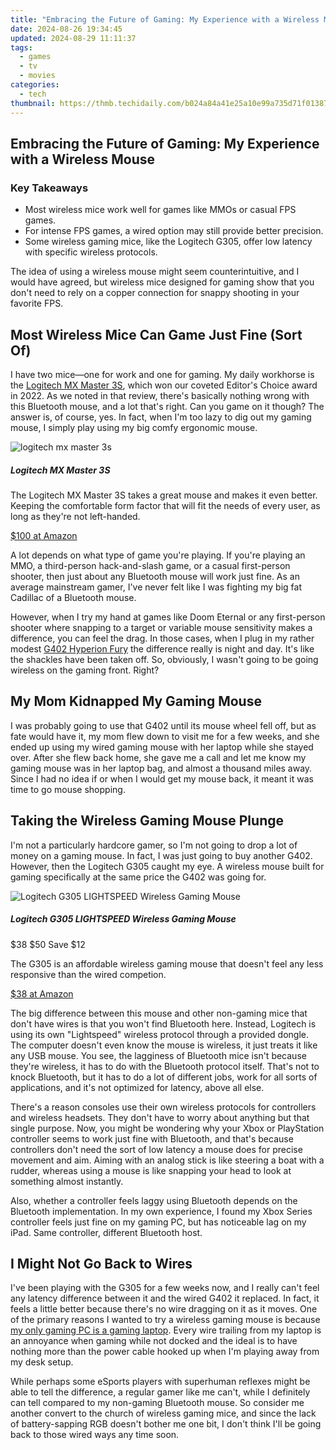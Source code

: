 ```yaml
---
title: "Embracing the Future of Gaming: My Experience with a Wireless Mouse"
date: 2024-08-26 19:34:45
updated: 2024-08-29 11:11:37
tags:
  - games
  - tv
  - movies
categories:
  - tech
thumbnail: https://thmb.techidaily.com/b024a84a41e25a10e99a735d71f0138708aa747c63be7c3be4720f86eba5080f.jpg
---
```


## Embracing the Future of Gaming: My Experience with a Wireless Mouse

### Key Takeaways

* Most wireless mice work well for games like MMOs or casual FPS games.
* For intense FPS games, a wired option may still provide better precision.
* Some wireless gaming mice, like the Logitech G305, offer low latency with specific wireless protocols.

 The idea of using a wireless mouse might seem counterintuitive, and I would have agreed, but wireless mice designed for gaming show that you don't need to rely on a copper connection for snappy shooting in your favorite FPS.

##  Most Wireless Mice Can Game Just Fine (Sort Of)

 I have two mice—one for work and one for gaming. My daily workhorse is the [Logitech MX Master 3S](https://iphone-unlock.techidaily.com/in-2024-7-ways-to-lock-apps-on-iphone-12-pro-and-ipad-securely-drfone-by-drfone-ios/), which won our coveted Editor's Choice award in 2022\. As we noted in that review, there's basically nothing wrong with this Bluetooth mouse, and a lot that's right. Can you game on it though? The answer is, of course, yes. In fact, when I'm too lazy to dig out my gaming mouse, I simply play using my big comfy ergonomic mouse.

![logitech mx master 3s](https://static1.howtogeekimages.com/wordpress/wp-content/uploads/2023/11/logitech-mx-master-3s.png) 

#####  Logitech MX Master 3S

The Logitech MX Master 3S takes a great mouse and makes it even better. Keeping the comfortable form factor that will fit the needs of every user, as long as they're not left-handed.

[$100 at Amazon](https://amazon.com/dp/B09HM94VDS?tag=hotoge-20&ascsubtag=UUhtgUeUpU2003223&asc%5Frefurl=https%3A%2F%2Fwww.howtogeek.com%2Fi-switched-to-a-wireless-gaming-mouseand-its-fine%2F&asc%5Fcampaign=Evergreen) 

 A lot depends on what type of game you're playing. If you're playing an MMO, a third-person hack-and-slash game, or a casual first-person shooter, then just about any Bluetooth mouse will work just fine. As an average mainstream gamer, I've never felt like I was fighting my big fat Cadillac of a Bluetooth mouse.

 However, when I try my hand at games like Doom Eternal or any first-person shooter where snapping to a target or variable mouse sensitivity makes a difference, you can feel the drag. In those cases, when I plug in my rather modest [G402 Hyperion Fury](https://www.amazon.com/Logitech-G402-Hyperion-Gaming-Mouse/dp/B00LFBEOUA/?tag=hotoge-20&ascsubtag=UUhtgUeUpU2003223&asc%5Frefurl=https%3A%2F%2Fwww.howtogeek.com%2Fi-switched-to-a-wireless-gaming-mouseand-its-fine%2F&asc%5Fcampaign=Evergreen) the difference really is night and day. It's like the shackles have been taken off. So, obviously, I wasn't going to be going wireless on the gaming front. Right?

##  My Mom Kidnapped My Gaming Mouse

 I was probably going to use that G402 until its mouse wheel fell off, but as fate would have it, my mom flew down to visit me for a few weeks, and she ended up using my wired gaming mouse with her laptop while she stayed over. After she flew back home, she gave me a call and let me know my gaming mouse was in her laptop bag, and almost a thousand miles away. Since I had no idea if or when I would get my mouse back, it meant it was time to go mouse shopping.

##  Taking the Wireless Gaming Mouse Plunge

 I'm not a particularly hardcore gamer, so I'm not going to drop a lot of money on a gaming mouse. In fact, I was just going to buy another G402\. However, then the Logitech G305 caught my eye. A wireless mouse built for gaming specifically at the same price the G402 was going for.

![Logitech G305 LIGHTSPEED Wireless Gaming Mouse](https://static1.howtogeekimages.com/wordpress/wp-content/uploads/2024/05/logitech-g305-lightspeed-wireless-gaming-mouse.png) 

#####  Logitech G305 LIGHTSPEED Wireless Gaming Mouse

$38 $50 Save $12 

The G305 is an affordable wireless gaming mouse that doesn't feel any less responsive than the wired competion.

[$38 at Amazon](https://www.amazon.com/Logitech-LIGHTSPEED-Wireless-Gaming-Mouse/dp/B07CMS5Q6P/?tag=hotoge-20&ascsubtag=UUhtgUeUpU2003223&asc%5Frefurl=https%3A%2F%2Fwww.howtogeek.com%2Fi-switched-to-a-wireless-gaming-mouseand-its-fine%2F&asc%5Fcampaign=Evergreen) 

 The big difference between this mouse and other non-gaming mice that don't have wires is that you won't find Bluetooth here. Instead, Logitech is using its own "Lightspeed" wireless protocol through a provided dongle. The computer doesn't even know the mouse is wireless, it just treats it like any USB mouse. You see, the lagginess of Bluetooth mice isn't because they're wireless, it has to do with the Bluetooth protocol itself. That's not to knock Bluetooth, but it has to do a lot of different jobs, work for all sorts of applications, and it's not optimized for latency, above all else.

 There's a reason consoles use their own wireless protocols for controllers and wireless headsets. They don't have to worry about anything but that single purpose. Now, you might be wondering why your Xbox or PlayStation controller seems to work just fine with Bluetooth, and that's because controllers don't need the sort of low latency a mouse does for precise movement and aim. Aiming with an analog stick is like steering a boat with a rudder, whereas using a mouse is like snapping your head to look at something almost instantly.

 Also, whether a controller feels laggy using Bluetooth depends on the Bluetooth implementation. In my own experience, I found my Xbox Series controller feels just fine on my gaming PC, but has noticeable lag on my iPad. Same controller, different Bluetooth host.

##  I Might Not Go Back to Wires

 I've been playing with the G305 for a few weeks now, and I really can't feel any latency difference between it and the wired G402 it replaced. In fact, it feels a little better because there's no wire dragging on it as it moves. One of the primary reasons I wanted to try a wireless gaming mouse is because [my only gaming PC is a gaming laptop](https://facebook-video-content.techidaily.com/updated-2024-approved-fb-content-design-the-right-orientation-for-your-videos/). Every wire trailing from my laptop is an annoyance when gaming while not docked and the ideal is to have nothing more than the power cable hooked up when I'm playing away from my desk setup.

 While perhaps some eSports players with superhuman reflexes might be able to tell the difference, a regular gamer like me can't, while I definitely can tell compared to my non-gaming Bluetooth mouse. So consider me another convert to the church of wireless gaming mice, and since the lack of battery-sapping RGB doesn't bother me one bit, I don't think I'll be going back to those wired ways any time soon.

<ins class="adsbygoogle"
     style="display:block"
     data-ad-format="autorelaxed"
     data-ad-client="ca-pub-7571918770474297"
     data-ad-slot="1223367746"></ins>



<ins class="adsbygoogle"
     style="display:block"
     data-ad-client="ca-pub-7571918770474297"
     data-ad-slot="8358498916"
     data-ad-format="auto"
     data-full-width-responsive="true"></ins>
